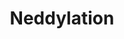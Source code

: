 ---
authors:
- ReactomeTeam
description: NEDD8 is a small ubiquitin-like molecule that is conjugated to substrate
  proteins through an E1 to E3 enzyme cascade similar to that for ubiquitin. The best
  characterized target of neddylation is the cullin scaffold subunit of cullin-RING
  E3 ubiquitin ligases (CRLs), which themselves target numerous cellular proteins
  for degradation by the proteasome (Hori et al, 1999; reviewed in Soucy et al, 2010;
  Lyedeard et al, 2013). The multisubunit CRL complexes are compositionally diverse,
  but each contains a scaffolding cullin protein (CUL1, 2, 3, 4A, 4B, 5, 7 or 9) and
  a RING box-containing E3 ligase subunit RBX, along with other adaptor and substrate-interacting
  subunits. RBX2 (also known as RNF7) interacts preferentially with CUL5, while RBX1
  is the primary E3 for most other cullin family members (reviewed in Mahon et al,
  2014). Neddylation of the cullin subunit increases the ubiquitination activity of
  the CRL complex (Podust et al, 2000; Read et al, 2000; Wu et al, 2000; Kawakami
  et al, 2001; Ohh et al, 2002; Yu et al, 2015). In addition to CRL complexes, a number
  of other less-well characterized NEDD8 targets have been identified. These include
  other E3 ubiquitin ligases such as SMURF1 and MDM2, receptor tyrosine kinases such
  as EGFR and TGF beta RII, and proteins that contribute to transcriptional regulation,
  among others (Xie et al, 2014; Watson et al, 2010; Oved et al, 2006; Zuo et al,
  2013; Xirodimas et al, 2004; Singh et al, 2007; Abida et al, 2007; Liu et al 2010;
  Watson et al, 2006; Loftus et al, 2012; Aoki et al, 2013; reviewed in Enchev et
  al, 2015). <br>Like ubiquitin, NEDD8 undergoes post-translational processing to
  generate the mature form. UCHL3- or SENP8-mediated proteolysis removes the C-terminal
  5 amino acids of NEDD8, generating a novel C-terminal glycine residue for conjugation
  to the cysteine residues in the E1, E2 enzymes or lysine residues in the substrate
  protein, usually the E3 NEDD8 ligase itself (Wada et al, 1998; reviewed in Enchev
  et al, 2015). Most substrates in vivo appear to be singly neddylated on one or more
  lysine residues, but NEDD8 chains have been formed on cullin substrates in vitro
  and on histone H4 in cultured human cells after DNA damage (Jones et al, 2008; Ohki
  et al, 2009; Xirodimas et al, 2008; Jeram et al, 2010; Ma et al, 2013; reviewed
  in Enchev et al, 2015). The significance of NEDD8 chains is still not clear. <br>NEDD8
  has a single heterodimeric E1 enzyme, consisting of NAE1 (also known as APPBP1)
  and UBA3, and two E2 enzymes, UBE2M and UBE2F, which are N-terminally acetylated
  (Walden et al, 2003; Bohnsack et al, 2003; Huang et al, 2004; Huang et al, 2005;
  Huang et al, 2009; Scott et al, 2011a; Monda et al, 2013; reviewed in Enchev et
  al, 2015). All NEDD8 E3 enzymes reported to date also function as E3 ubiquitin ligases,
  and most belong to the RING domain class. The best characterized NEDD8 E3 enzymes
  are the CRL complexes described above. RBX1-containing complexes interact preferentially
  with UBE2M, while UBE2F is the E2 for RBX2-containing complexes (Huang et al, 2009;
  Monda et al, 2013). <br>Neddylation is regulated in vivo by interaction with DCUN1D
  proteins (also called DCNLs). The 5 human DCUN1D proteins interact both with cullins
  and with the NEDD8 E2 proteins and thereby increase the kinetic efficiency of neddylation
  (Kurz et al, 2005; Kurz et al, 2008; Scott et al, 2010; Scott et al, 2011a; Scott
  et al, 2014; Monda et al, 2013). Glomulin (GLMN) is another regulator of CRL function
  that binds to the neddylated cullin and competitively inhibits interaction with
  the ubiquitin E2 enzyme (Arai et al, 2003; Tron et al, 2012; Duda et al, 2012; reviewed
  in Mahon et al, 2014).<br>The multisubunit COP9 signalosome is the only cullin deneddylase,
  while SENP8 (also known as DEN1) contributes to deneddylation of other non-cullin
  NEDD8 targets (Cope et al, 2002; Emberley et al, 2012; Chan et al, 2008; Wu et al,
  2003; reviewed in Wei et al, 2008; Enchev et al, 2015). In the deneddylated state,
  cullins bind to CAND1 (cullin associated NEDD8-dissociated protein1), which displaces
  the COP9 signalosome and promotes the exchange of the ubiquitin substrate-specific
  adaptor. This allows CRL complexes to be reconfigured to target other subtrates
  for ubiquitination (Liu et al, 2002; Schmidt et al, 2009; Pierce et al, 2013; reviewed
  in Mahon et al, 2014).<br><br>  View original pathway at [http://www.reactome.org/PathwayBrowser/#DIAGRAM=8951664
  Reactome].
last-edited: 2021-01-25
organisms:
- Homo sapiens
redirect_from:
- /index.php/Pathway:WP4121
- /instance/WP4121
schema-jsonld:
- '@context': https://schema.org/
  '@id': https://wikipathways.github.io/pathways/WP4121.html
  '@type': Dataset
  creator:
    '@type': Organization
    name: WikiPathways
  description: NEDD8 is a small ubiquitin-like molecule that is conjugated to substrate
    proteins through an E1 to E3 enzyme cascade similar to that for ubiquitin. The
    best characterized target of neddylation is the cullin scaffold subunit of cullin-RING
    E3 ubiquitin ligases (CRLs), which themselves target numerous cellular proteins
    for degradation by the proteasome (Hori et al, 1999; reviewed in Soucy et al,
    2010; Lyedeard et al, 2013). The multisubunit CRL complexes are compositionally
    diverse, but each contains a scaffolding cullin protein (CUL1, 2, 3, 4A, 4B, 5,
    7 or 9) and a RING box-containing E3 ligase subunit RBX, along with other adaptor
    and substrate-interacting subunits. RBX2 (also known as RNF7) interacts preferentially
    with CUL5, while RBX1 is the primary E3 for most other cullin family members (reviewed
    in Mahon et al, 2014). Neddylation of the cullin subunit increases the ubiquitination
    activity of the CRL complex (Podust et al, 2000; Read et al, 2000; Wu et al, 2000;
    Kawakami et al, 2001; Ohh et al, 2002; Yu et al, 2015). In addition to CRL complexes,
    a number of other less-well characterized NEDD8 targets have been identified.
    These include other E3 ubiquitin ligases such as SMURF1 and MDM2, receptor tyrosine
    kinases such as EGFR and TGF beta RII, and proteins that contribute to transcriptional
    regulation, among others (Xie et al, 2014; Watson et al, 2010; Oved et al, 2006;
    Zuo et al, 2013; Xirodimas et al, 2004; Singh et al, 2007; Abida et al, 2007;
    Liu et al 2010; Watson et al, 2006; Loftus et al, 2012; Aoki et al, 2013; reviewed
    in Enchev et al, 2015). <br>Like ubiquitin, NEDD8 undergoes post-translational
    processing to generate the mature form. UCHL3- or SENP8-mediated proteolysis removes
    the C-terminal 5 amino acids of NEDD8, generating a novel C-terminal glycine residue
    for conjugation to the cysteine residues in the E1, E2 enzymes or lysine residues
    in the substrate protein, usually the E3 NEDD8 ligase itself (Wada et al, 1998;
    reviewed in Enchev et al, 2015). Most substrates in vivo appear to be singly neddylated
    on one or more lysine residues, but NEDD8 chains have been formed on cullin substrates
    in vitro and on histone H4 in cultured human cells after DNA damage (Jones et
    al, 2008; Ohki et al, 2009; Xirodimas et al, 2008; Jeram et al, 2010; Ma et al,
    2013; reviewed in Enchev et al, 2015). The significance of NEDD8 chains is still
    not clear. <br>NEDD8 has a single heterodimeric E1 enzyme, consisting of NAE1
    (also known as APPBP1) and UBA3, and two E2 enzymes, UBE2M and UBE2F, which are
    N-terminally acetylated (Walden et al, 2003; Bohnsack et al, 2003; Huang et al,
    2004; Huang et al, 2005; Huang et al, 2009; Scott et al, 2011a; Monda et al, 2013;
    reviewed in Enchev et al, 2015). All NEDD8 E3 enzymes reported to date also function
    as E3 ubiquitin ligases, and most belong to the RING domain class. The best characterized
    NEDD8 E3 enzymes are the CRL complexes described above. RBX1-containing complexes
    interact preferentially with UBE2M, while UBE2F is the E2 for RBX2-containing
    complexes (Huang et al, 2009; Monda et al, 2013). <br>Neddylation is regulated
    in vivo by interaction with DCUN1D proteins (also called DCNLs). The 5 human DCUN1D
    proteins interact both with cullins and with the NEDD8 E2 proteins and thereby
    increase the kinetic efficiency of neddylation (Kurz et al, 2005; Kurz et al,
    2008; Scott et al, 2010; Scott et al, 2011a; Scott et al, 2014; Monda et al, 2013).
    Glomulin (GLMN) is another regulator of CRL function that binds to the neddylated
    cullin and competitively inhibits interaction with the ubiquitin E2 enzyme (Arai
    et al, 2003; Tron et al, 2012; Duda et al, 2012; reviewed in Mahon et al, 2014).<br>The
    multisubunit COP9 signalosome is the only cullin deneddylase, while SENP8 (also
    known as DEN1) contributes to deneddylation of other non-cullin NEDD8 targets
    (Cope et al, 2002; Emberley et al, 2012; Chan et al, 2008; Wu et al, 2003; reviewed
    in Wei et al, 2008; Enchev et al, 2015). In the deneddylated state, cullins bind
    to CAND1 (cullin associated NEDD8-dissociated protein1), which displaces the COP9
    signalosome and promotes the exchange of the ubiquitin substrate-specific adaptor.
    This allows CRL complexes to be reconfigured to target other subtrates for ubiquitination
    (Liu et al, 2002; Schmidt et al, 2009; Pierce et al, 2013; reviewed in Mahon et
    al, 2014).<br><br>  View original pathway at [http://www.reactome.org/PathwayBrowser/#DIAGRAM=8951664
    Reactome].
  keywords:
  - 'PUM2 '
  - 'RNF7 (RBX2) '
  - 'WDTC1 '
  - 'CUL9 '
  - 'G76-NEDD8-K705-CUL4A '
  - 'ASB4 '
  - 'DCUN1D2 '
  - ligase:CAND1
  - 'PSMB8 '
  - NEDD8,UBD:NUB1:26S
  - 'UBA3 '
  - 'C111-AcM-UBE2M-G76-NEDD8 '
  - 'UCHL3 '
  - 'ASB3 '
  - 'COMMD8 '
  - 'PSMA2 '
  - 'WSB1 '
  - 'FBXO6 '
  - 'ASB11 '
  - 'NEURL2 '
  - NEDD8-CRL5
  - 'DCUN1D3 mRNA '
  - CRL4 E3 ubiquitin
  - 'G76-NEDD8-C237-UBA3 '
  - 'FBXL12 '
  - NUB1
  - 'FBXO27 '
  - 'DDB1 '
  - 'BTBD6 '
  - 'NUB1-1 '
  - ligases:COMMDs:CCDC22:DCUN1Ds
  - NEDD8-AcM-UBE2M:CRL4
  - 'SPSB3 '
  - 'ASB14 '
  - 'ASB6 '
  - proteasome
  - 'ASB18 '
  - 'PSMA4 '
  - 'FBXL8 '
  - 'DCAF17 '
  - 'K1881-CUL9-G76-NEDD8 '
  - 'SHFM1 '
  - 'FBXL13 '
  - 'DCUN1D1 '
  - 'G76-NEDD8-K720-CUL1 '
  - 'PSMB10 '
  - CUL7:CCDC8:OBSL1
  - CAND1
  - 'FBXO7 '
  - 'PSMC2 '
  - 'DCAF4 '
  - AcM-UBE2F:NEDD8-UBA3:NAE1:NEDD8
  - 'K724-CUL5-G76-NEDD8 '
  - 'VHL '
  - 'DCAF10 '
  - 'FBXW4 '
  - 'PSMD2 '
  - 'PSMD6 '
  - AcM-UBE2M
  - 'WDR5 '
  - 'SENP8 '
  - NEDD8-AcM-UBE2M
  - 'BTRC '
  - 'ASB17 '
  - RBX1:NEDD8-CUL2:EloB,C:VHL:COMMDs:CCDC22:DCUN1D1,2,4,5:hydroxyPro-HIF-alpha
  - 'SKP2 '
  - CRL1
  - AcM-UBE2M:NEDD8-UBA3:NAE1:NEDD8
  - 'COMMD2 '
  - 'SPSB4 '
  - 'FBXW11 '
  - 'DCUN1D5 '
  - 'CAND1 '
  - 'GPS1 '
  - 'SPSB2 '
  - NEDD8-UBA3:NAE1
  - 'ASB1 '
  - '2xHP-HIF1A '
  - 'COMMD3 '
  - RBX1:NEDD8-CUL2:EloB,C:VHL:COMMDs:CCDC22:DCUN1D1,2,4,5
  - 'PSMD3 '
  - 'FBXW12 '
  - 'PSMB6 '
  - 'NAE1 '
  - 'COMMD10 '
  - 'FBXO21 '
  - CUL9:RBX1
  - UBXN7
  - 'ASB12 '
  - 'FBXL5 '
  - E3
  - 'KLHL25 '
  - 'ELOC '
  - ATP
  - complex:COMMDs:CCDC22:DCUN1Ds
  - 'SKP1 '
  - 'PSMD1 '
  - 'SOCS6 '
  - 'PSMB5 '
  - 'GAN '
  - 'DCAF7 '
  - RBX1:NEDD8-CUL2:EloB,C:VHL:COMMDs:CCDC22:DCUN1D1,2,4,5:UBXN7
  - 'ASB8 '
  - 'FBXL19 '
  - 'KLHL22 '
  - 'CUL4A '
  - 'FBXL21 '
  - 'COMMD1 '
  - 'PSMB9 '
  - 'UBC(305-380) '
  - 'KLHL20 '
  - 'RFWD2 '
  - NEDD8-AcM-UBE2F:CRL5
  - 'CUL3 '
  - 'PSMB7 '
  - 'UBA52(1-76) '
  - 'PSMA1 '
  - NEDD8-CUL9:RBX1
  - 'PSMC6 '
  - NEDD8,UBD
  - ligases
  - ligase:COMMDs:CCDC22:DCUN1D1,2,4,5
  - PPi
  - UBE2D1,2,3:Ubiquitin
  - 'KLHL13 '
  - 'PSMD8 '
  - 'FBXO9 '
  - 26S proteasome
  - 'RBX1 '
  - 'K689-CUL2-G76-NEDD8 '
  - 'DTL '
  - 'UBC(609-684) '
  - BIRC5
  - 'C116-AcM-UBE2F-G76-NEDD8 '
  - UCHL3,SENP8
  - 'FBXL16 '
  - 'CCNF '
  - 'PSMA8 '
  - 'ASB15 '
  - 'KLHL2 '
  - 'SOCS2 '
  - 'FBXO31 '
  - 'CUL7 '
  - 'PSMC4 '
  - NEDD8-CUL9:RBX1:CUL7:CCDC8:OBSL1
  - 'KLHL42 '
  - 'PSME1 '
  - UBA3:NAE1
  - 'UBE2D2 '
  - AcM-UBE2F
  - 'KLHL5 '
  - 'KLHL9 '
  - 'PSMD10 '
  - 'ELOB '
  - 'PSMA7 '
  - 'FBXL7 '
  - 'CCDC8 '
  - 'COPS7B '
  - 'KEAP1 '
  - UCHL3,SENP8:NEDD8(1-88)
  - '2xHP-EPAS1 '
  - 'DCAF16 '
  - 'PSMD7 '
  - 'COPS3 '
  - 'FBXW9 '
  - 'COMMD7 '
  - 'FBXO22 '
  - 'COPS4 '
  - 'NUB1-2 '
  - ligase:COMMDs:CCDC22:DCUND1,2,4,5
  - NEDD8(77-88)
  - CRL5
  - 'PSMC3 '
  - CRL E3 ubiquitin
  - 'FBXL18 '
  - NEDD8-AcM-UBE2F
  - 'PSMB11 '
  - 'PSMC1 '
  - 'FBXO44 '
  - 'UBB(153-228) '
  - 'G76-NEDD8-K689-CUL2 '
  - 'FBXO15 '
  - 'PSMA3 '
  - 'UBE2D3 '
  - 'LRRC41 '
  - 'CUL4B '
  - 'ASB13 '
  - AMP
  - 'WSB2 '
  - RBX1:CUL4:DDB1:DCAFs
  - 'SPSB1 '
  - 'PSMA6 '
  - 'PSMD12 '
  - 'ANKRD9 '
  - 'FBXO41 '
  - 'PSMD4 '
  - complex:MyrG-DCUN1D3
  - MyrG-DCUN1D3
  - 'SOCS3 '
  - 'AcM-UBE2M '
  - NEDD8-CRL4
  - 'UBD '
  - 'ASB7 '
  - 'G76-NEDD8-C111-AcM-UBE2M '
  - 'FBXO10 '
  - 'UBE2D1 '
  - 'UBC(381-456) '
  - 'KLHL41 '
  - 'COMMD9 '
  - 'FBXO40 '
  - 'DCAF6 '
  - ub-BIRC5
  - 'K720-CUL1-G76-NEDD8 '
  - NEDD8-AcM-UBE2M:CUL9:RBX1
  - 'HP-HIF3A '
  - 'KBTBD8 '
  - CRL
  - 'SOCS5 '
  - 'ASB2 '
  - 'ASB16 '
  - hydroxyPro-HIF-alpha
  - 'PSMD13 '
  - COP9
  - 'OBSL1 '
  - 'DCUN1D4 '
  - 'PSMA5 '
  - 'UBXN7 '
  - UBE2D1,2,3
  - 'PSMB1 '
  - 'ASB10 '
  - 'G76-NEDD8-K712-CUL3 '
  - 'FBXO30 '
  - 'PSMB3 '
  - 'PSME3 '
  - COP9 signalosome
  - 'PSME2 '
  - DCUN1D1,2,4,5
  - 'COMMD4 '
  - 'CUL5 '
  - ligase:COMMDs:CCDC22:DCUN1Ds
  - 'FBXL3 '
  - 'FBXW10 '
  - 'DDB2 '
  - 'CUL1 '
  - 'FBXL14 '
  - 'PSMD14 '
  - 'BTBD1 '
  - 'ZBTB16 '
  - 'KBTBD7 '
  - 'DCAF13 '
  - 'COPS8 '
  - 'G76-NEDD8-K1881-CUL9 '
  - NEDD8-UBA3:NAE1:NEDD8
  - H2O
  - 'RPS27A(1-76) '
  - ligase:COMMDs:CCDC22
  - 'COPS6 '
  - 'TULP4 '
  - 'DDA1 '
  - PUM2:DCUN1D3 mRNA
  - 'FBXW8 '
  - 'CUL2 '
  - 'NEDD8 '
  - 'UBC(229-304) '
  - 'C237-UBA3-G76-NEDD8 '
  - 'FBXO4 '
  - 'PSMC5 '
  - 'KLHL3 '
  - 'FBXL22 '
  - 'PSMD11 '
  - 'KLHL21 '
  - 'COMMD5 '
  - 'PSMB4 '
  - 'CISH '
  - 'MyrG-DCUN1D3 '
  - 'RBBP5 '
  - ubiquitin
  - 'LRR1 '
  - Ub
  - UCHL3,SENP8:NEDD8
  - 'PSME4 '
  - 'G76-NEDD8-C116-AcM-UBE2F '
  - DCUN1Ds
  - 'UBC(153-228) '
  - COMMDs:CCDC22
  - ub-hydroxyPro-HIF-alpha:VHL:EloB:EloC:NEDD8-CUL2:RBX1:COMMDs:CCDC22:DCUN1D1,2,4,5
  - 'DCAF8 '
  - 'G76-NEDD8-K724-CUL5 '
  - 'K705-CUL4A-G76-NEDD8 '
  - 'FEM1A '
  - 'KCTD6 '
  - 'FBXW7 '
  - 'PSMD5 '
  - 'UBC(533-608) '
  - 'ASB5 '
  - 'CCDC22 '
  - 'PSMD9 '
  - 'DCAF11 '
  - ligase
  - NEDD8-CRL1
  - 'PSMF1 '
  - 'PSMB2 '
  - 'UBC(77-152) '
  - 'UBB(1-76) '
  - 'KCTD7 '
  - CRL4
  - 'ASB9 '
  - 'FEM1C '
  - 'UBB(77-152) '
  - 'NEDD8(1-88) '
  - 'COPS7A '
  - 'K859-CUL4B-G76-NEDD8 '
  - 'KLHL11 '
  - NEDD8-AcM-UBE2M:CRL1
  - 'FBXL20 '
  - 'AcM-UBE2F '
  - 'FBXO2 '
  - 'KBTBD6 '
  - 'ERCC8 '
  - 'FBXW2 '
  - 'COMMD6 '
  - DCUN1D3 mRNA
  - 'RBBP7 '
  - 'UBC(457-532) '
  - 'LMO7 '
  - 'COPS5 '
  - 'FBXO17 '
  - 'DCUN1D3 '
  - 'FBXW5 '
  - 'FEM1B '
  - 'DCAF5 '
  - 'FBXO32 '
  - 'FBXO11 '
  - 'FBXL4 '
  - 'COPS2 '
  - 'FBXL15 '
  - NEDD8
  - 'UBC(1-76) '
  - 'K712-CUL3-G76-NEDD8 '
  - 'KBTBD13 '
  - 'G76-NEDD8-K859-CUL4B '
  license: CC0
  name: Neddylation
seo: CreativeWork
title: Neddylation
wpid: WP4121
---